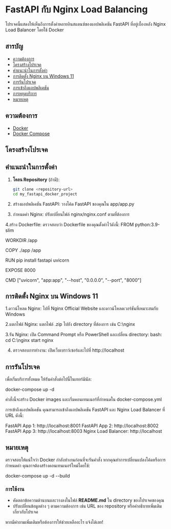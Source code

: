 # FastAPI กับ Nginx Load Balancing

โปรเจคนี้แสดงให้เห็นถึงการตั้งค่าหลายอินสแตนซ์ของแอปพลิเคชัน FastAPI ที่อยู่เบื้องหลัง Nginx Load Balancer โดยใช้ Docker

## สารบัญ

- [ความต้องการ](#ความต้องการ)
- [โครงสร้างโปรเจค](#โครงสร้างโปรเจค)
- [คำแนะนำในการตั้งค่า](#คำแนะนำในการตั้งค่า)
- [การติดตั้ง Nginx บน Windows 11](#การติดตั้ง-nginx-บน-windows-11)
- [การรันโปรเจค](#การรันโปรเจค)
- [การเข้าถึงแอปพลิเคชัน](#การเข้าถึงแอปพลิเคชัน)
- [การหยุดบริการ](#การหยุดบริการ)
- [หมายเหตุ](#หมายเหตุ)

## ความต้องการ

- [Docker](https://www.docker.com/products/docker-desktop)
- [Docker Compose](https://docs.docker.com/compose/)

## โครงสร้างโปรเจค

## คำแนะนำในการตั้งค่า

1. **โคลน Repository** (ถ้ามี):
   ```bash
   git clone <repository-url>
   cd my_fastapi_docker_project

2. สร้างแอปพลิเคชัน FastAPI:
วางโค้ด FastAPI ของคุณใน app/app.py

3. กำหนดค่า Nginx:
ปรับเปลี่ยนไฟล์ nginx/nginx.conf ตามที่ต้องการ

4.สร้าง Dockerfile:
ตรวจสอบว่า Dockerfile ของคุณตั้งค่าไว้ดังนี้:
FROM python:3.9-slim

WORKDIR /app

COPY ./app /app

RUN pip install fastapi uvicorn

EXPOSE 8000

CMD ["uvicorn", "app:app", "--host", "0.0.0.0", "--port", "8000"]

## การติดตั้ง Nginx บน Windows 11
1.ดาวน์โหลด Nginx:
ไปที่ Nginx Official Website และดาวน์โหลดเวอร์ชันที่เหมาะสมกับ Windows

2.แตกไฟล์ Nginx:
แตกไฟล์ .zip ไปยัง directory ที่ต้องการ เช่น C:\nginx

3.รัน Nginx:
เปิด Command Prompt หรือ PowerShell และเปลี่ยน directory:
bash:
cd C:\nginx
start nginx

4. ตรวจสอบการทำงาน:
เปิดเว็บเบราว์เซอร์และไปที่ http://localhost

## การรันโปรเจค
เพื่อเริ่มบริการทั้งหมด ให้รันคำสั่งต่อไปนี้ในเทอร์มินัล:

docker-compose up -d

คำสั่งนี้จะสร้าง Docker images และเริ่มคอนเทนเนอร์ที่กำหนดใน docker-compose.yml

การเข้าถึงแอปพลิเคชัน
คุณสามารถเข้าถึงแอปพลิเคชัน FastAPI และ Nginx Load Balancer ที่ URL ดังนี้:

FastAPI App 1: http://localhost:8001
FastAPI App 2: http://localhost:8002
FastAPI App 3: http://localhost:8003
Nginx Load Balancer: http://localhost


## หมายเหตุ
ตรวจสอบให้แน่ใจว่า Docker กำลังทำงานก่อนที่จะรันคำสั่ง
หากคุณทำการเปลี่ยนแปลงโค้ดหรือการกำหนดค่า คุณอาจต้องสร้างคอนเทนเนอร์ใหม่โดยใช้:

docker-compose up -d --build


### การใช้งาน

- คัดลอกข้อความด้านบนและวางลงในไฟล์ **README.md** ใน directory ของโปรเจคของคุณ
- ปรับเปลี่ยนข้อมูลต่าง ๆ ตามความต้องการ เช่น URL ของ repository หรือคำอธิบายเพิ่มเติมเกี่ยวกับโปรเจค

หากมีคำถามเพิ่มเติมหรือต้องการให้ช่วยเหลืออะไร แจ้งได้เลย!



